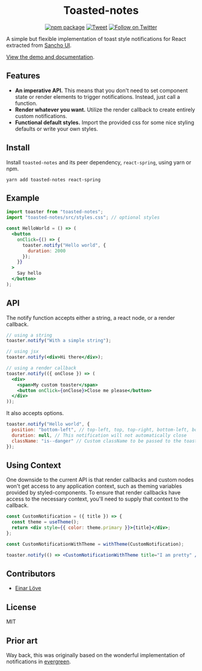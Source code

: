<div align="center">
    
# Toasted-notes
  
[![npm package](https://img.shields.io/npm/v/toasted-notes/latest.svg)](https://www.npmjs.com/package/toasted-notes)
[![Tweet](https://img.shields.io/twitter/url/http/shields.io.svg?style=social)](https://twitter.com/intent/tweet?text=toasted%20notes%20is%20a%20react%20library%20for%20creating%20simple%2C%20flexible%20toast%20notifications.&url=https://github.com/bmcmahen/toasted-notes&hashtags=react,javascript)
[![Follow on Twitter](https://img.shields.io/twitter/follow/benmcmahen.svg?style=social&logo=twitter)](
https://twitter.com/intent/follow?screen_name=benmcmahen
)

</div>

A simple but flexible implementation of toast style notifications for React extracted from [Sancho UI](https://github.com/bmcmahen/sancho).

[View the demo and documentation](https://toasted-notes.netlify.com/).

## Features

- **An imperative API.** This means that you don't need to set component state or render elements to trigger notifications. Instead, just call a function.
- **Render whatever you want.** Utilize the render callback to create entirely custom notifications.
- **Functional default styles.** Import the provided css for some nice styling defaults or write your own styles.

## Install

Install `toasted-notes` and its peer dependency, `react-spring`, using yarn or npm.

```
yarn add toasted-notes react-spring
```

## Example

```jsx
import toaster from "toasted-notes";
import "toasted-notes/src/styles.css"; // optional styles

const HelloWorld = () => (
  <button
    onClick={() => {
      toaster.notify("Hello world", {
        duration: 2000
      });
    }}
  >
    Say hello
  </button>
);
```

## API

The notify function accepts either a string, a react node, or a render callback.

```jsx
// using a string
toaster.notify("With a simple string");

// using jsx
toaster.notify(<div>Hi there</div>);

// using a render callback
toaster.notify(({ onClose }) => (
  <div>
    <span>My custom toaster</span>
    <button onClick={onClose}>Close me please</button>
  </div>
));
```

It also accepts options.

```javascript
toaster.notify("Hello world", {
  position: "bottom-left", // top-left, top, top-right, bottom-left, bottom, bottom-right
  duration: null, // This notification will not automatically close
  className: "is--danger" // Custom className to be passed to the toast if you're using the string version
});
```

## Using Context

One downside to the current API is that render callbacks and custom nodes won't get access to any application context, such as theming variables provided by styled-components. To ensure that render callbacks have access to the necessary context, you'll need to supply that context to the callback.

```jsx
const CustomNotification = ({ title }) => {
  const theme = useTheme();
  return <div style={{ color: theme.primary }}>{title}</div>;
};

const CustomNotificationWithTheme = withTheme(CustomNotification);

toaster.notify(() => <CustomNotificationWithTheme title="I am pretty" />);
```

## Contributors

- [Einar Löve](https://github.com/einarlove)

## License

MIT

## Prior art

Way back, this was originally based on the wonderful implementation of notifications in [evergreen](https://evergreen.segment.com).
